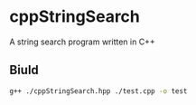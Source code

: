 # cppStringSearch
A string search program written in C++
## Biuld
``` bash
g++ ./cppStringSearch.hpp ./test.cpp -o test
```
